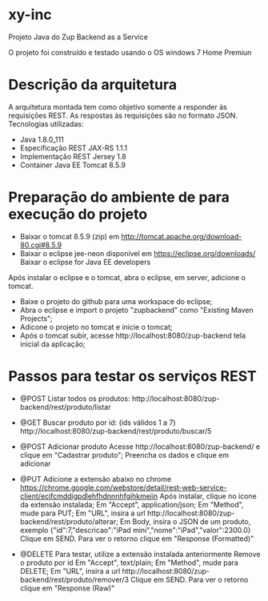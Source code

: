 # xy-inc
Projeto Java do Zup Backend as a Service

O projeto foi construído e testado usando o OS windows 7 Home Premiun

# Descrição da arquitetura
A arquitetura montada tem como objetivo somente a responder às requisições REST.
As respostas às requisições são no formato JSON.
Tecnologias utilizadas:
- Java 1.8.0_111
- Especificação REST JAX-RS 1.1.1
- Implementação REST Jersey 1.8
- Container Java EE Tomcat 8.5.9



# Preparação do ambiente de para execução do projeto
- Baixar o tomcat 8.5.9 (zip) em http://tomcat.apache.org/download-80.cgi#8.5.9
- Baixar o eclipse jee-neon disponível em https://eclipse.org/downloads/
  Baixar o eclipse for Java EE developers

Após instalar o eclipse e o tomcat, abra o eclipse, em server, adicione o tomcat.

- Baixe o projeto do github para uma workspace do eclipse; 
- Abra o eclipse e import o projeto "zupbackend" como "Existing Maven Projects";
- Adicone o projeto no tomcat e inicie o tomcat;
- Após o tomcat subir, acesse http://localhost:8080/zup-backend tela inicial da aplicação;

# Passos para testar os serviços REST
- @POST Listar todos os produtos: 
http://localhost:8080/zup-backend/rest/produto/listar

- @GET Buscar produto por id: (ids válidos 1 a 7)
http://localhost:8080/zup-backend/rest/produto/buscar/5

- @POST Adicionar produto
Acesse http://localhost:8080/zup-backend/ e clique em "Cadastrar produto";
Preencha os dados e clique em adicionar

- @PUT Adicione a extensão abaixo no chrome
https://chrome.google.com/webstore/detail/rest-web-service-client/ecjfcmddigpdlehfhdnnnhfgihkmejin
Após instalar, clique no ícone da extensão instalada;
Em "Accept", application/json;
Em "Method", mude para PUT;
Em "URL", insira a url http://localhost:8080/zup-backend/rest/produto/alterar;
Em Body, insira o JSON de um produto, exemplo {"id":7,"descricao":"iPad mini","nome":"iPad","valor":2300.0}
Clique em SEND. Para ver o retorno clique em "Response (Formatted)"

- @DELETE Para testar, utilize a extensão instalada anteriormente
Remove o produto por id
Em "Accept", text/plain;
Em "Method", mude para DELETE;
Em "URL", insira a url http://localhost:8080/zup-backend/rest/produto/remover/3
Clique em SEND. Para ver o retorno clique em "Response (Raw)"
